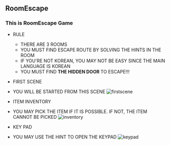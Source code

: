 ## RoomEscape

### This is RoomEscape Game

* RULE
  * THERE ARE 3 ROOMS
  * YOU MUST FIND ESCAPE ROUTE BY SOLVING THE HINTS IN THE ROOM
  * IF YOU'RE NOT KOREAN, YOU MAY NOT BE EASY SINCE THE MAIN LANGUAGE IS KOREAN
  * YOU MUST FIND **THE HIDDEN DOOR** TO ESCAPE!!!
  
 * FIRST SCENE
  * YOU WILL BE STARTED FROM THIS SCENE
  ![firstscene](https://user-images.githubusercontent.com/69891604/92984947-488d5280-f4e9-11ea-817a-9b467fe8e276.PNG)
  
  * ITEM INVENTORY 
   * YOU MAY PICK THE ITEM IF IT IS POSSIBLE. IF NOT, THE ITEM CANNOT BE PICKED
   ![inventory](https://user-images.githubusercontent.com/69891604/92985103-8474e780-f4ea-11ea-8b6b-8c23c8f46b6b.PNG)
   
  * KEY PAD
   * YOU MAY USE THE HINT TO OPEN THE KEYPAD
  ![keypad](https://user-images.githubusercontent.com/69891604/92985160-10870f00-f4eb-11ea-8417-bb3ec873bd3d.PNG)
